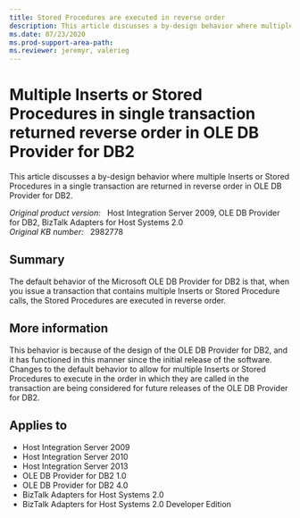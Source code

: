 ```yaml
---
title: Stored Procedures are executed in reverse order
description: This article discusses a by-design behavior where multiple Inserts or Stored Procedures in a single transaction are returned in reverse order in OLE DB Provider for DB2.
ms.date: 07/23/2020
ms.prod-support-area-path:
ms.reviewer: jeremyr, valerieg
---
```

# Multiple Inserts or Stored Procedures in single transaction returned reverse order in OLE DB Provider for DB2

This article discusses a by-design behavior where multiple Inserts or Stored Procedures in a single transaction are returned in reverse order in OLE DB Provider for DB2.

_Original product version:_ &nbsp; Host Integration Server 2009, OLE DB Provider for DB2, BizTalk Adapters for Host Systems 2.0  
_Original KB number:_ &nbsp; 2982778

## Summary

The default behavior of the Microsoft OLE DB Provider for DB2 is that, when you issue a transaction that contains multiple Inserts or Stored Procedure calls, the Stored Procedures are executed in reverse order.

## More information

This behavior is because of the design of the OLE DB Provider for DB2, and it has functioned in this manner since the initial release of the software. Changes to the default behavior to allow for multiple Inserts or Stored Procedures to execute in the order in which they are called in the transaction are being considered for future releases of the OLE DB Provider for DB2.

## Applies to

- Host Integration Server 2009
- Host Integration Server 2010
- Host Integration Server 2013
- OLE DB Provider for DB2 1.0
- OLE DB Provider for DB2 4.0
- BizTalk Adapters for Host Systems 2.0
- BizTalk Adapters for Host Systems 2.0 Developer Edition
